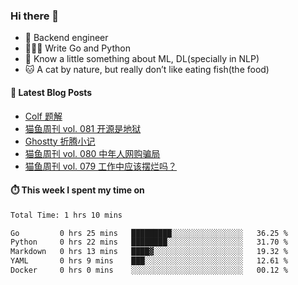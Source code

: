 ### Hi there 👋

- 🔧 Backend engineer
- 👨🏻‍💻 Write Go and Python
- 🔭 Know a little something about ML, DL(specially in NLP)
- 🐱 A cat by nature, but really don’t like eating fish(the food)

#### 📖 Latest Blog Posts
<!-- BLOG-POST-LIST:START -->
- [Colf 题解](https://ameow.xyz/archives/colf-solutions)
- [猫鱼周刊 vol. 081 开源是地狱](https://ameow.xyz/archives/weekly-081)
- [Ghostty 折腾小记](https://ameow.xyz/archives/configuring-ghostty)
- [猫鱼周刊 vol. 080 中年人网购骗局](https://ameow.xyz/archives/weekly-080)
- [猫鱼周刊 vol. 079 工作中应该摆烂吗？](https://ameow.xyz/archives/weekly-079)
<!-- BLOG-POST-LIST:END -->

#### ⏱️ This week I spent my time on
<!--START_SECTION:waka-->

```txt
Total Time: 1 hrs 10 mins

Go         0 hrs 25 mins   █████████░░░░░░░░░░░░░░░░   36.25 %
Python     0 hrs 22 mins   ████████░░░░░░░░░░░░░░░░░   31.70 %
Markdown   0 hrs 13 mins   ████▓░░░░░░░░░░░░░░░░░░░░   19.32 %
YAML       0 hrs 9 mins    ███░░░░░░░░░░░░░░░░░░░░░░   12.61 %
Docker     0 hrs 0 mins    ░░░░░░░░░░░░░░░░░░░░░░░░░   00.12 %
```

<!--END_SECTION:waka-->

<!--
**LeslieLeung/LeslieLeung** is a ✨ _special_ ✨ repository because its `README.md` (this file) appears on your GitHub profile.

Here are some ideas to get you started:

- 🔭 I’m currently working on ...
- 🌱 I’m currently learning ...
- 👯 I’m looking to collaborate on ...
- 🤔 I’m looking for help with ...
- 💬 Ask me about ...
- 📫 How to reach me: ...
- 😄 Pronouns: ...
- ⚡ Fun fact: ...
-->
